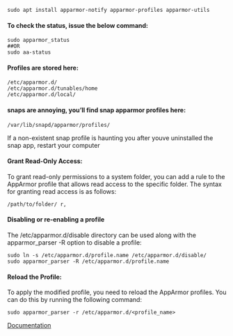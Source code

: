 `sudo apt install apparmor-notify apparmor-profiles apparmor-utils`

#### To check the status, issue the below command:

```
sudo apparmor_status
##OR
sudo aa-status
```

#### Profiles are stored here:

```
/etc/apparmor.d/
/etc/apparmor.d/tunables/home
/etc/apparmor.d/local/
```

#### snaps are annoying, you’ll find snap apparmor profiles here:

`/var/lib/snapd/apparmor/profiles/`

If a non-existent snap profile is haunting you after youve uninstalled the snap app, restart your computer

#### Grant Read-Only Access: 
To grant read-only permissions to a system folder, you can add a rule to the AppArmor profile that allows read access to the specific folder. The syntax for granting read access is as follows:

`/path/to/folder/ r,`


#### Disabling or re-enabling a profile

The /etc/apparmor.d/disable directory can be used along with the apparmor_parser -R option to disable a profile:
```
sudo ln -s /etc/apparmor.d/profile.name /etc/apparmor.d/disable/
sudo apparmor_parser -R /etc/apparmor.d/profile.name
```


#### Reload the Profile: 
To apply the modified profile, you need to reload the AppArmor profiles. You can do this by running the following command:

`sudo apparmor_parser -r /etc/apparmor.d/<profile_name>`


[Documentation](https://ubuntu.com/server/docs/apparmor)
